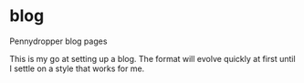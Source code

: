 # blog
Pennydropper blog pages

This is my go at setting up a blog.  The format will evolve quickly at first until I settle on a style that works for me.
